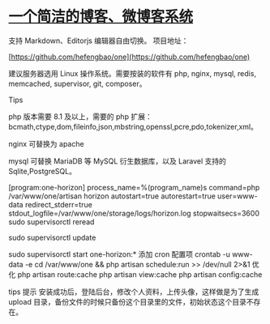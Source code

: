 # [一个简洁的博客、微博客系统](https://github.com/myogg/meek/issues/38)

支持 Markdown、Editorjs 编辑器自由切换。
项目地址：

[https://github.com/hefengbao/one](https://github.com/hefengbao/one)

建议服务器选用 Linux 操作系统。需要按装的软件有 php, nginx, mysql, redis, memcached, supervisor, git, composer。

Tips

php 版本需要 8.1 及以上，需要的 php 扩展：bcmath,ctype,dom,fileinfo,json,mbstring,openssl,pcre,pdo,tokenizer,xml。

nginx 可替换为 apache

mysql 可替换 MariaDB 等 MySQL 衍生数据库，以及 Laravel 支持的 Sqlite,PostgreSQL。

[program:one-horizon]
process_name=%(program_name)s
command=php /var/www/one/artisan horizon
autostart=true
autorestart=true
user=www-data
redirect_stderr=true
stdout_logfile=/var/www/one/storage/logs/horizon.log
stopwaitsecs=3600
sudo supervisorctl reread

sudo supervisorctl update

sudo supervisorctl start one-horizon:*
添加 cron 配置项
crontab -u www-data -e
cd /var/www/one && php artisan schedule:run >> /dev/null 2>&1
优化
php artisan route:cache
php artisan view:cache
php artisan config:cache

tips 提示 安装成功后，登陆后台，修改个人资料，上传头像，这样做是为了生成 upload 目录，备份文件的时候只备份这个目录里的文件，初始状态这个目录不存在。 